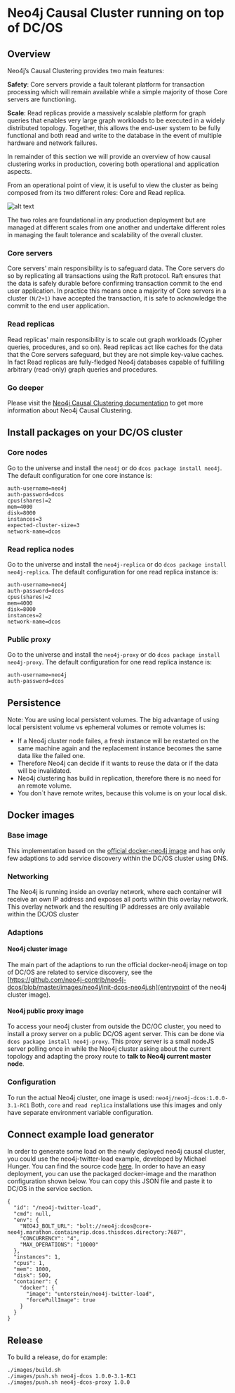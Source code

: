 # Neo4j Causal Cluster running on top of DC/OS
## Overview
Neo4j’s Causal Clustering provides two main features:

**Safety**: Core servers provide a fault tolerant platform for transaction processing which will remain available while a simple majority of those Core servers are functioning.

**Scale**: Read replicas provide a massively scalable platform for graph queries that enables very large graph workloads to be executed in a widely distributed topology.
Together, this allows the end-user system to be fully functional and both read and write to the database in the event of multiple hardware and network failures.

In remainder of this section we will provide an overview of how causal clustering works in production, covering both operational and application aspects.

From an operational point of view, it is useful to view the cluster as being composed from its two different roles: Core and Read replica.

![alt text](http://neo4j.com/docs/operations-manual/current/images/causal-clustering.png "causal clustering")

The two roles are foundational in any production deployment but are managed at different scales from one another and undertake different roles in managing the fault tolerance and scalability of the overall cluster.

### Core servers
Core servers' main responsibility is to safeguard data. The Core servers do so by replicating all transactions using the Raft protocol. Raft ensures that the data is safely durable before confirming transaction commit to the end user application. In practice this means once a majority of Core servers in a cluster `(N/2+1)` have accepted the transaction, it is safe to acknowledge the commit to the end user application.

### Read replicas
Read replicas' main responsibility is to scale out graph workloads (Cypher queries, procedures, and so on). Read replicas act like caches for the data that the Core servers safeguard, but they are not simple key-value caches. In fact Read replicas are fully-fledged Neo4j databases capable of fulfilling arbitrary (read-only) graph queries and procedures.

### Go deeper
Please visit the [Neo4j Causal Clustering documentation](http://neo4j.com/docs/operations-manual/beta/clustering-architecture/causal-cluster) to get more information about Neo4j Causal Clustering.

## Install packages on your DC/OS cluster
### Core nodes
Go to the universe and install the `neo4j` or do `dcos package install neo4j`. The default configuration for one core instance is:

```
auth-username=neo4j
auth-password=dcos
cpus(shares)=2
mem=4000
disk=8000
instances=3
expected-cluster-size=3
network-name=dcos
```

### Read replica nodes
Go to the universe and install the `neo4j-replica` or do `dcos package install neo4j-replica`. The default configuration for one read replica instance is:

```
auth-username=neo4j
auth-password=dcos
cpus(shares)=2
mem=4000
disk=8000
instances=2
network-name=dcos
```

### Public proxy
Go to the universe and install the `neo4j-proxy` or do `dcos package install neo4j-proxy`. The default configuration for one read replica instance is:

```
auth-username=neo4j
auth-password=dcos
```


## Persistence
Note: You are using local persistent volumes. The big advantage of using local persistent volume vs ephemeral volumes or remote volumes is:


- If a Neo4j cluster node failes, a fresh instance will be restarted on the same machine again and the replacement instance becomes the same data like the failed one.
- Therefore Neo4j can decide if it wants to reuse the data or if the data will be invalidated.
- Neo4j clustering has build in replication, therefore there is no need for an remote volume.
- You don`t have remote writes, because this volume is on your local disk.

## Docker images
### Base image
This implementation based on the [official docker-neo4j image](https://github.com/neo4j/docker-neo4j/tree/master/src/3.1) and has only few adaptions to add service discovery within the DC/OS cluster using DNS.

### Networking
The Neo4j is running inside an overlay network, where each container will receive an own IP address and exposes all ports within this overlay network. This overlay network and the resulting IP addresses are only available within the DC/OS cluster

### Adaptions
#### Neo4j cluster image
The main part of the adaptions to run the official docker-neo4j image on top of DC/OS are related to service discovery, see the [https://github.com/neo4j-contrib/neo4j-dcos/blob/master/images/neo4j/init-dcos-neo4j.sh](entrypoint of the neo4j cluster image).

#### Neo4j public proxy image
To access your neo4j cluster from outside the DC/OC cluster, you need to install a proxy server on a public DC/OS agent server. This can be done via `dcos package install neo4j-proxy`. This proxy server is a small nodeJS server polling once in while the Neo4j cluster asking about the current topology and adapting the proxy route to **talk to Neo4j current master node**.

### Configuration
To run the actual Neo4j cluster, one image is used: `neo4j/neo4j-dcos:1.0.0-3.1-RC1`
Both, `core` and `read replica` installations use this images and only have separate environment variable configuration.


## Connect example load generator
In order to generate some load on the newly deployed neo4j causal cluster, you could use the neo4j-twitter-load example, developed by Michael Hunger. You can find the source code [here](https://github.com/jexp/neo4j-twitter-load). In order to have an easy deployment, you can use the packaged docker-image and the marathon configuration shown below. You can copy this JSON file and paste it to DC/OS in the service section.

```
{
  "id": "/neo4j-twitter-load",
  "cmd": null,
  "env": {
    "NEO4J_BOLT_URL": "bolt://neo4j:dcos@core-neo4j.marathon.containerip.dcos.thisdcos.directory:7687",
    "CONCURRENCY": "4",
    "MAX_OPERATIONS": "10000"
  },
  "instances": 1,
  "cpus": 1,
  "mem": 1000,
  "disk": 500,
  "container": {
    "docker": {
      "image": "unterstein/neo4j-twitter-load",
      "forcePullImage": true
    }
  }
}
```


## Release
To build a release, do for example:

```
./images/build.sh
./images/push.sh neo4j-dcos 1.0.0-3.1-RC1
./images/push.sh neo4j-dcos-proxy 1.0.0
```